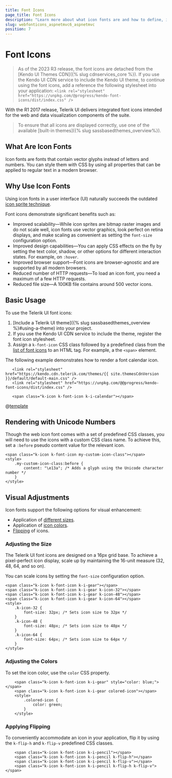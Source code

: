```yaml
---
title: Font Icons
page_title: Font Icons
description: "Learn more about what icon fonts are and how to define, implement, and render the available Telerik UI Font Icons out of the supported list."
slug: webfonticons_aspnetmvc6_aspnetmvc
position: 7
---
```


# Font Icons

> As of the 2023 R3 release, the font icons are detached from the [Kendo UI Themes CDN]({% slug cdnservices_core %}). If you use the Kendo UI CDN service to include the Kendo UI theme, to continue using the font icons, add a reference the following stylesheet into your application:
    ```
        <link rel="stylesheet" href="https://unpkg.com/@progress/kendo-font-icons/dist/index.css" />
    ```

With the R1 2017 release, Telerik UI delivers integrated font icons intended for the web and data visualization components of the suite.

> To ensure that all icons are displayed correctly, use one of the available [built-in themes]({% slug sassbasedthemes_overview%}).

## What Are Icon Fonts

Icon fonts are fonts that contain vector glyphs instead of letters and numbers. You can style them with CSS by using all properties that can be applied to regular text in a modern browser.

## Why Use Icon Fonts

Using icon fonts in a user interface (UI) naturally succeeds the outdated [icon sprite technique](https://developer.mozilla.org/en-US/docs/Web/CSS/CSS_Images/Implementing_image_sprites_in_CSS).

Font icons demonstrate significant benefits such as:

* Improved scalability&mdash;While icon sprites are bitmap raster images and do not scale well, icon fonts use vector graphics, look perfect on retina displays, and make scaling as convenient as setting the `font-size` configuration option.
* Improved design capabilities&mdash;You can apply CSS effects on the fly by setting the text color, shadow, or other options for different interaction states. For example, on `:hover`.
* Improved browser support&mdash;Font icons are browser-agnostic and are supported by all modern browsers.
* Reduced number of HTTP requests&mdash;To load an icon font, you need a maximum of a few HTTP requests.
* Reduced file size&mdash;A 100KB file contains around 500 vector icons.

## Basic Usage

To use the Telerik UI font icons:

 1. [Include a Telerik UI theme]({% slug sassbasedthemes_overview %}#using-a-theme) into your project.
 2. If you use the Kendo UI CDN service to include the theme, register the font icon stylesheet.
 3. Assign a `k-font-icon` CSS class followed by a predefined class from the [list of font icons](#icons-list) to an HTML tag. For example, a the `<span>` element.

 The following example demonstrates how to render a font calendar icon.
 ```
    <link rel="stylesheet" href="https://kendo.cdn.telerik.com/themes/{{ site.themesCdnVersion }}/default/default-main.css" />
    <link rel="stylesheet" href="https://unpkg.com/@@progress/kendo-font-icons/dist/index.css" />

    <span class="k-icon k-font-icon k-i-calendar"></span>
 ```

@[template](/_contentTemplates/icons-list-section.md#icons-list-section)

## Rendering with Unicode Numbers

Though the web icon font comes with a set of predefined CSS classes, you will need to use the icons with a custom CSS class name. To achieve this, set a `:before` pseudo content value for the relevant icon.

```
<span class="k-icon k-font-icon my-custom-icon-class"></span>
<style>
    .my-custom-icon-class:before {
        content: "\e13a"; /* Adds a glyph using the Unicode character number */
    }
</style>
```

## Visual Adjustments

Icon fonts support the following options for visual enhancement:

* Application of [different sizes](#adjusting-the-size).
* Application of [icon colors](#adjusting-the-colors).
* [Flipping](#applying-flipping) of icons.

### Adjusting the Size

The Telerik UI font icons are designed on a 16px grid base. To achieve a pixel-perfect icon display, scale up by maintaining the 16-unit measure (32, 48, 64, and so on).

You can scale icons by setting the `font-size` configuration option.

```
<span class="k-icon k-font-icon k-i-gear"></span>
<span class="k-icon k-font-icon k-i-gear k-icon-32"></span>
<span class="k-icon k-font-icon k-i-gear k-icon-48"></span>
<span class="k-icon k-font-icon k-i-gear k-icon-64"></span>
<style>
    .k-icon-32 {
        font-size: 32px; /* Sets icon size to 32px */
    }
    .k-icon-48 {
        font-size: 48px; /* Sets icon size to 48px */
    }
    .k-icon-64 {
        font-size: 64px; /* Sets icon size to 64px */
    }
</style>
```

### Adjusting the Colors

To set the icon color, use the `color` CSS property.

```
    <span class="k-icon k-font-icon k-i-gear" style="color: blue;"></span>
    <span class="k-icon k-font-icon k-i-gear colored-icon"></span>
    <style>
        .colored-icon {
            color: green;
        }
    </style>
```

### Applying Flipping

To conveniently accommodate an icon in your application, flip it by using the `k-flip-h` and `k-flip-v` predefined CSS classes.

```
    <span class="k-icon k-font-icon k-i-pencil"></span>
    <span class="k-icon k-font-icon k-i-pencil k-flip-h"></span>
    <span class="k-icon k-font-icon k-i-pencil k-flip-v"></span>
    <span class="k-icon k-font-icon k-i-pencil k-flip-h k-flip-v"></span>
```

<style>
    [data-is-dark='true'] .icons-frame {
        color: #b5c2e3;
        background-color: #11184b;
        border: 2px dashed #1285de;
    }

    .icons-frame {
        width: 100%;
        height: 100%;
        background-color: rgb(248, 248, 248);
        border: 2px dashed rgb(235, 236, 238);
    }
</style>
